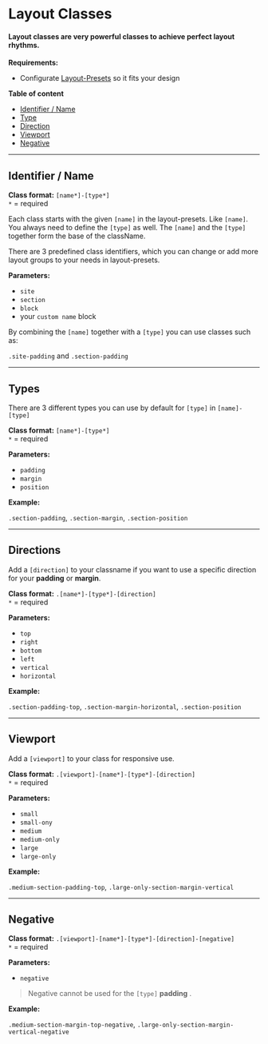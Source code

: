 # Layout Classes

#### Layout classes are very powerful classes to achieve perfect layout rhythms.

**Requirements:**
- Configurate [Layout-Presets](settings/layout-presets.md) so it fits your design 


**Table of content**
- [Identifier / Name]()
- [Type]()
- [Direction]()
- [Viewport]()
- [Negative]()

---
## Identifier / Name
**Class format:** `[name*]-[type*]`<br>
`*` = required

Each class starts with the given `[name]` in the layout-presets. Like `[name]`. You always need to define the `[type]` as well. The `[name]` and the `[type]` together form the base of the className. 

There are 3 predefined class identifiers, which you can change or add more layout groups to your needs in layout-presets.

**Parameters:**
- `site`
- `section`
- `block`
- your `custom name` block 

By combining the `[name]` together with a `[type]` you can use classes such as:

`.site-padding` and `.section-padding`

---
## Types
There are 3 different types you can use by default for `[type]` in `[name]-[type]`

**Class format:** `[name*]-[type*]`<br>
`*` = required

**Parameters:**
- `padding`
- `margin`
- `position` 

**Example:**

`.section-padding`, `.section-margin`,  `.section-position`

---
## Directions
Add a `[direction]` to your classname if you want to use a specific direction for your **padding** or **margin**.
 
 
**Class format:** `.[name*]-[type*]-[direction]`<br>
`*` = required

**Parameters:**

- `top`
- `right`
- `bottom`
- `left`
- `vertical`
- `horizontal`

**Example:**

`.section-padding-top`, `.section-margin-horizontal`,  `.section-position`

---
## Viewport
Add a  `[viewport]` to your class for responsive use.

**Class format:** `.[viewport]-[name*]-[type*]-[direction]`<br>
`*` = required


**Parameters:**

- `small`
- `small-ony`
- `medium`
- `medium-only`
- `large`
- `large-only`

**Example:**

`.medium-section-padding-top`, `.large-only-section-margin-vertical`

---
## Negative
**Class format:** `.[viewport]-[name*]-[type*]-[direction]-[negative]`<br>
`*` = required

**Parameters:**
- `negative`

> Negative cannot be used for the `[type]` **padding** . 


**Example:**

`.medium-section-margin-top-negative`, `.large-only-section-margin-vertical-negative`





